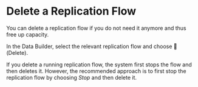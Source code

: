 <!-- loiobdd81ec3fb144bdab7d3a7dc25947efe -->

<link rel="stylesheet" type="text/css" href="../css/sap-icons.css"/>

# Delete a Replication Flow

You can delete a replication flow if you do not need it anymore and thus free up capacity.

In the Data Builder, select the relevant replication flow and choose <span class="FPA-icons-V3"></span> \(Delete\).

If you delete a running replication flow, the system first stops the flow and then deletes it. However, the recommended approach is to first stop the replication flow by choosing *Stop* and then delete it.

